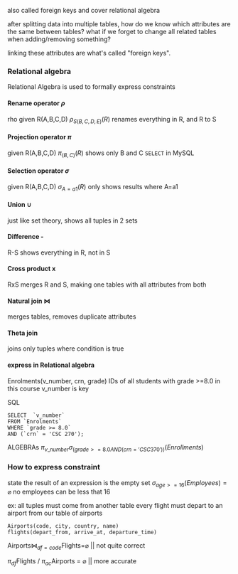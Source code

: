 also called foreign keys
and cover relational algebra

after splitting data into multiple tables, how do we know which attributes are the same between tables?
what if we forget to change all related tables when adding/removing something?

linking these attributes are what's called "foreign keys".

### Relational algebra
Relational Algebra is used to formally express constraints

#### Rename operator $\rho$
rho
given R(A,B,C,D)
$\rho_{S(B,C,D,E)}(R)$ renames everything in R, and R to S

#### Projection operator $\pi$
given R(A,B,C,D)
$\pi_{(B,C)}(R)$ shows only B and C
`SELECT` in MySQL

#### Selection operator $\sigma$  
given R(A,B,C,D)
$\sigma_{A=a1}(R)$ only shows results where A=a1

#### Union $\cup$ 
just like set theory, shows all tuples in 2 sets

#### Difference -
R-S shows everything in R, not in S

#### Cross product x
RxS merges R and S, making one tables with all attributes from both

#### Natural join $\bowtie$
merges tables, removes duplicate attributes

#### Theta join
joins only tuples where condition is true

#### express in Relational algebra
Enrolments(v_number, crn, grade)
	IDs of all students with grade >=8.0 in this course
v_number is key

SQL
```sqql
SELECT  `v_number`
FROM `Enrolments`
WHERE `grade >= 8.0`
AND (`crn` = 'CSC 270');
```

ALGEBRAs
$\pi_{v\_number}\sigma_{(grade >=8.0 AND (crn = 'CSC370'))}(Enrollments)$

### How to express constraint
state the result of an expression is the empty set
$\sigma_{age >=16}(Employees)=\varnothing$
no employees can be less that 16

ex: all tuples must come from another table
every flight must depart to an airport from our table of airports
```
Airports(code, city, country, name)
flights(depart_from, arrive_at, departure_time)
```

Airports$\bowtie_{df=code}$Flights=$\varnothing$ || not quite correct

$\pi_{df}$Flights / $\pi_{ac}$Airports = $\varnothing$  || more accurate

